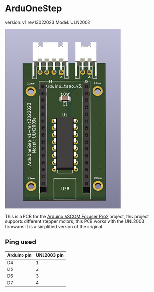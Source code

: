 # ArduOneStep #
version: v1 rev13022023
Model: ULN2003

![Imagen frontal pcba](/media/frontpcb.png)

This is a PCB for the [Arduino ASCOM Focuser Pro2](https://sourceforge.net/projects/arduinoascomfocuserpro2diy/) project, this project supports different stepper motors, this PCB works with the UNL2003 firmware.
It is a simplified version of the original.

## Ping used
| Arduino pin | UNL2003 pin |
| ------ | ------ |
| D4 | 1 |
| D5 | 2 |
| D6 | 3 |
| D7 | 4 |
